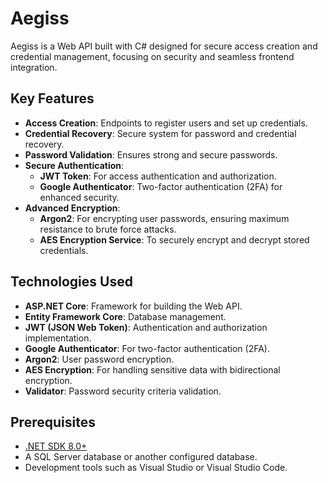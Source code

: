 # Aegiss  

Aegiss is a Web API built with C# designed for secure access creation and credential management, focusing on security and seamless frontend integration.  

## Key Features  

- **Access Creation**: Endpoints to register users and set up credentials.  
- **Credential Recovery**: Secure system for password and credential recovery.  
- **Password Validation**: Ensures strong and secure passwords.  
- **Secure Authentication**:  
  - **JWT Token**: For access authentication and authorization.  
  - **Google Authenticator**: Two-factor authentication (2FA) for enhanced security.  
- **Advanced Encryption**:  
  - **Argon2**: For encrypting user passwords, ensuring maximum resistance to brute force attacks.  
  - **AES Encryption Service**: To securely encrypt and decrypt stored credentials.  

## Technologies Used  

- **ASP.NET Core**: Framework for building the Web API.  
- **Entity Framework Core**: Database management.  
- **JWT (JSON Web Token)**: Authentication and authorization implementation.  
- **Google Authenticator**: For two-factor authentication (2FA).  
- **Argon2**: User password encryption.  
- **AES Encryption**: For handling sensitive data with bidirectional encryption.  
- **Validator**: Password security criteria validation.  

## Prerequisites  

- [.NET SDK 8.0+](https://dotnet.microsoft.com/download)  
- A SQL Server database or another configured database.  
- Development tools such as Visual Studio or Visual Studio Code.  